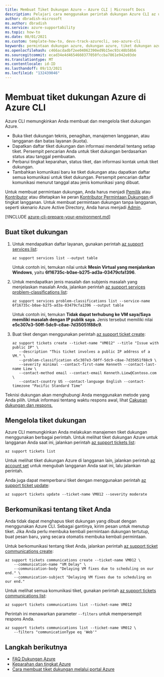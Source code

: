 ```yaml
---
title: Membuat Tiket Dukungan Azure – Azure CLI | Microsoft Docs
description: Pelajari cara menggunakan perintah dukungan Azure CLI az untuk membuat, memperbarui, dan mengelola permintaan dukungan Azure.
author: dbradish-microsoft
ms.author: dbradish
ms.service: azure-supportability
ms.topic: how-to
ms.date: 08/01/2021
ms.custom: template-how-to, devx-track-azurecli, seo-azure-cli
keywords: permintaan dukungan azure, dukungan azure, tiket dukungan azure, manajemen tiket dukungan
ms.openlocfilehash: c466acdadbf2ee04062390ed9b15ec93c48b58b6
ms.sourcegitcommit: ecad34e4d4654660377050fccba7861e942e03de
ms.translationtype: MT
ms.contentlocale: id-ID
ms.lasthandoff: 09/13/2021
ms.locfileid: "132439046"
---
```

# <a name="create-an-azure-support-ticket-in-azure-cli"></a>Membuat tiket dukungan Azure di Azure CLI

Azure CLI memungkinkan Anda membuat dan mengelola tiket dukungan Azure.

- Buka tiket dukungan teknis, penagihan, manajemen langganan, atau langganan dan batas layanan (kuota).
- Dapatkan daftar tiket dukungan dan informasi mendetail tentang setiap tiket. Persempit pencarian Anda untuk tiket dukungan berdasarkan status atau tanggal pembuatan.
- Perbarui tingkat keparahan, status tiket, dan informasi kontak untuk tiket dukungan.
- Tambahkan komunikasi baru ke tiket dukungan atau dapatkan daftar semua komunikasi untuk tiket dukungan. Persempit pencarian daftar komunikasi menurut tanggal atau jenis komunikasi yang dibuat.

Untuk membuat permintaan dukungan, Anda harus menjadi [Pemilik](/azure/role-based-access-control/built-in-roles#owner) atau [Kontributor](/azure/role-based-access-control/built-in-roles#contributor) atau ditetapkan ke peran [Kontributor Permintaan Dukungan ](/azure/role-based-access-control/built-in-roles#support-request-contributor) di tingkat langganan. Untuk membuat permintaan dukungan tanpa langganan, seperti skenario Azure Active Directory, Anda harus menjadi [Admin](/azure/active-directory/roles/permissions-reference).

[!INCLUDE [azure-cli-prepare-your-environment.md](includes/azure-cli-prepare-your-environment.md)]

## <a name="create-a-support-ticket"></a>Buat tiket dukungan

1. Untuk mendapatkan daftar layanan, gunakan perintah [az support services list](/cli/azure/ext/support/support/services#ext_support_az_support_services_list):

   ```azurecli
   az support services list --output table
   ```

   Untuk contoh ini, temukan nilai untuk **Mesin Virtual yang menjalankan Windows**, yaitu **6f16735c-b0ae-b275-ad3a-03479cfa1396**.

1. Untuk mendapatkan jenis masalah dan subjenis masalah yang menjelaskan masalah Anda, jalankan perintah [az support services problem-classifications list](/cli/azure/ext/support/support/services/problem-classifications#ext_support_az_support_services_problem_classifications_list):

   ```azurecli
   az support services problem-classifications list --service-name 6f16735c-b0ae-b275-ad3a-03479cfa1396 --output table
   ```

   Untuk contoh ini, temukan **Tidak dapat terhubung ke VM saya/Saya memiliki masalah dengan IP publik saya**. Jenis tersebut memiliki nilai **e5c307e3-50ff-5dc9-c8ae-7d35051f88c9**.

1. Buat tiket dengan menggunakan perintah [az support ticket create](/cli/azure/ext/support/support/tickets#ext_support_az_support_tickets_create):

   ```azurecli
   az support tickets create --ticket-name "VM012" --title "Issue with public IP" \
      --description "This ticket involves a public IP address of a VM." \
      --problem-classification e5c307e3-50ff-5dc9-c8ae-7d35051f88c9 \
      --severity minimal --contact-first-name Kenneth --contact-last-name Liew \
      --contact-method email --contact-email Kenneth.Liew@Contoso.com \
      --contact-country US --contact-language English --contact-timezone "Pacific Standard Time"
   ```

Teknisi dukungan akan menghubungi Anda menggunakan metode yang Anda pilih. Untuk informasi tentang waktu respons awal, lihat [Cakupan dukungan dan respons.](/support/plans/response/)

## <a name="manage-support-tickets"></a>Mengelola tiket dukungan

Azure CLI memungkinkan Anda melakukan manajemen tiket dukungan menggunakan berbagai perintah. Untuk melihat tiket dukungan Azure untuk langganan Anda saat ini, jalankan perintah [az support tickets list](/cli/azure/ext/support/support/tickets#ext_support_az_support_tickets_list):

```azurecli
az support tickets list
```

Untuk melihat tiket dukungan Azure di langganan lain, jalankan perintah [az account set](/cli/azure/account#az_account_set) untuk mengubah langganan Anda saat ini, lalu jalankan perintah.

Anda juga dapat memperbarui tiket dengan menggunakan perintah [az support ticket update](/cli/azure/ext/support/support/tickets#ext_support_az_support_tickets_update):

```azurecli
az support tickets update --ticket-name VM012 --severity moderate
```

## <a name="communicate-about-your-ticket"></a>Berkomunikasi tentang tiket Anda

Anda tidak dapat menghapus tiket dukungan yang dibuat dengan menggunakan Azure CLI. Sebagai gantinya, kirim pesan untuk menutup tiket. Jika Anda perlu membuka kembali permintaan dukungan tertutup, buat pesan baru, yang secara otomatis membuka kembali permintaan.

Untuk berkomunikasi tentang tiket Anda, jalankan perintah [az support ticket communications create](/cli/azure/ext/support/support/tickets/communications#ext_support_az_support_tickets_communications_create):

```azurecli
az support tickets communications create --ticket-name VM012 \
    --communication-name "VM Delay" \
    --communication-body "Delaying VM fixes due to scheduling on our end." \
    --communication-subject "Delaying VM fixes due to scheduling on our end."
```

Untuk melihat semua komunikasi tiket, gunakan perintah [az support tickets communications list](/cli/azure/ext/support/support/tickets/communications#ext_support_az_support_tickets_communications_list):

```azurecli
az support tickets communications list --ticket-name VM012
```

Perintah ini menawarkan parameter `--filters` untuk mempersempit respons Anda.

```azurecli
az support tickets communications list --ticket-name VM012 \
    --filters "communicationType eq 'Web'"
```

## <a name="next-steps"></a>Langkah berikutnya

- [FAQ Dukungan Azure](https://azure.microsoft.com/support/faq/)
- [Keparahan dan tingkat Azure](https://azure.microsoft.com/support/plans/response/)
- [Cara membuat tiket dukungan melalui portal Azure](/azure/azure-portal/supportability/how-to-create-azure-support-request)
